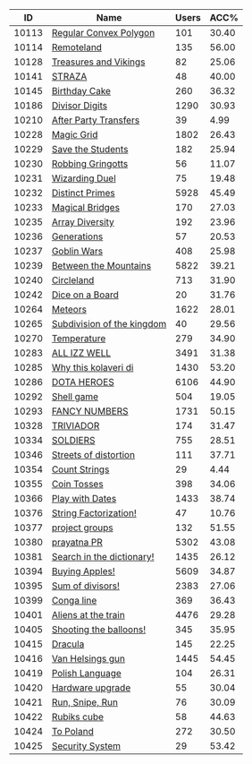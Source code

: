 | ID | Name | Users | ACC% |
|---|---|---|---|
| 10113 | [Regular Convex Polygon](https://www.spoj.com/problems/REGPOLYG) | 101 | 30.40 |
| 10114 | [Remoteland](https://www.spoj.com/problems/RMTLAND) | 135 | 56.00 |
| 10128 | [Treasures and Vikings](https://www.spoj.com/problems/TANDV) | 82 | 25.06 |
| 10141 | [STRAZA](https://www.spoj.com/problems/STRAZA) | 48 | 40.00 |
| 10145 | [Birthday Cake](https://www.spoj.com/problems/BCAKE) | 260 | 36.32 |
| 10186 | [Divisor Digits](https://www.spoj.com/problems/PUCMM025) | 1290 | 30.93 |
| 10210 | [After Party Transfers](https://www.spoj.com/problems/TRANSFER) | 39 | 4.99 |
| 10228 | [Magic Grid](https://www.spoj.com/problems/AMR11A) | 1802 | 26.43 |
| 10229 | [Save the Students](https://www.spoj.com/problems/AMR11B) | 182 | 25.94 |
| 10230 | [Robbing Gringotts](https://www.spoj.com/problems/AMR11C) | 56 | 11.07 |
| 10231 | [Wizarding Duel](https://www.spoj.com/problems/AMR11D) | 75 | 19.48 |
| 10232 | [Distinct Primes](https://www.spoj.com/problems/AMR11E) | 5928 | 45.49 |
| 10233 | [Magical Bridges](https://www.spoj.com/problems/AMR11F) | 170 | 27.03 |
| 10235 | [Array Diversity](https://www.spoj.com/problems/AMR11H) | 192 | 23.96 |
| 10236 | [Generations](https://www.spoj.com/problems/AMR11I) | 57 | 20.53 |
| 10237 | [Goblin Wars](https://www.spoj.com/problems/AMR11J) | 408 | 25.98 |
| 10239 | [Between the Mountains](https://www.spoj.com/problems/ACPC11B) | 5822 | 39.21 |
| 10240 | [Circleland](https://www.spoj.com/problems/ACPC11C) | 713 | 31.90 |
| 10242 | [Dice on a Board](https://www.spoj.com/problems/ACPC11D) | 20 | 31.76 |
| 10264 | [Meteors](https://www.spoj.com/problems/METEORS) | 1622 | 28.01 |
| 10265 | [Subdivision of the kingdom](https://www.spoj.com/problems/DIVIDEKR) | 40 | 29.56 |
| 10270 | [Temperature](https://www.spoj.com/problems/TEMPERAT) | 279 | 34.90 |
| 10283 | [ALL IZZ WELL](https://www.spoj.com/problems/ALLIZWEL) | 3491 | 31.38 |
| 10285 | [Why this kolaveri di](https://www.spoj.com/problems/WTK) | 1430 | 53.20 |
| 10286 | [DOTA HEROES](https://www.spoj.com/problems/DOTAA) | 6106 | 44.90 |
| 10292 | [Shell game](https://www.spoj.com/problems/SHELL) | 504 | 19.05 |
| 10293 | [FANCY NUMBERS](https://www.spoj.com/problems/FANCY) | 1731 | 50.15 |
| 10328 | [TRIVIADOR](https://www.spoj.com/problems/TWOKINGS) | 174 | 31.47 |
| 10334 | [SOLDIERS](https://www.spoj.com/problems/SOLDIERS) | 755 | 28.51 |
| 10346 | [Streets of distortion](https://www.spoj.com/problems/DISTO) | 111 | 37.71 |
| 10354 | [Count Strings](https://www.spoj.com/problems/CTSTRING) | 29 | 4.44 |
| 10355 | [Coin Tosses](https://www.spoj.com/problems/COINTOSS) | 398 | 34.06 |
| 10366 | [Play with Dates](https://www.spoj.com/problems/CODEIT03) | 1433 | 38.74 |
| 10376 | [String Factorization!](https://www.spoj.com/problems/ABA12B) | 47 | 10.76 |
| 10377 | [project groups](https://www.spoj.com/problems/MECGROUP) | 132 | 51.55 |
| 10380 | [prayatna PR](https://www.spoj.com/problems/CAM5) | 5302 | 43.08 |
| 10381 | [Search in the dictionary!](https://www.spoj.com/problems/DICT) | 1435 | 26.12 |
| 10394 | [Buying Apples!](https://www.spoj.com/problems/ABA12C) | 5609 | 34.87 |
| 10395 | [Sum of divisors!](https://www.spoj.com/problems/ABA12D) | 2383 | 27.06 |
| 10399 | [Conga line](https://www.spoj.com/problems/CONGA) | 369 | 36.43 |
| 10401 | [Aliens at the train](https://www.spoj.com/problems/ALIEN) | 4476 | 29.28 |
| 10405 | [Shooting the balloons!](https://www.spoj.com/problems/ABA12E) | 345 | 35.95 |
| 10415 | [Dracula](https://www.spoj.com/problems/DRACULA) | 145 | 22.25 |
| 10416 | [Van Helsings gun](https://www.spoj.com/problems/VHELSING) | 1445 | 54.45 |
| 10419 | [Polish Language](https://www.spoj.com/problems/POLISH) | 104 | 26.31 |
| 10420 | [Hardware upgrade](https://www.spoj.com/problems/IOPC1200) | 55 | 30.04 |
| 10421 | [Run, Snipe, Run](https://www.spoj.com/problems/SNIPE) | 76 | 30.09 |
| 10422 | [Rubiks cube](https://www.spoj.com/problems/IOPC1201) | 58 | 44.63 |
| 10424 | [To Poland](https://www.spoj.com/problems/TOPOLAND) | 272 | 30.50 |
| 10425 | [Security System](https://www.spoj.com/problems/SECSYS) | 29 | 53.42 |
